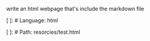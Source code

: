 write an html webpage 
that's include the markdown file

[ ]: # Language: html

[ ]: # Path: resorcies/test.html
